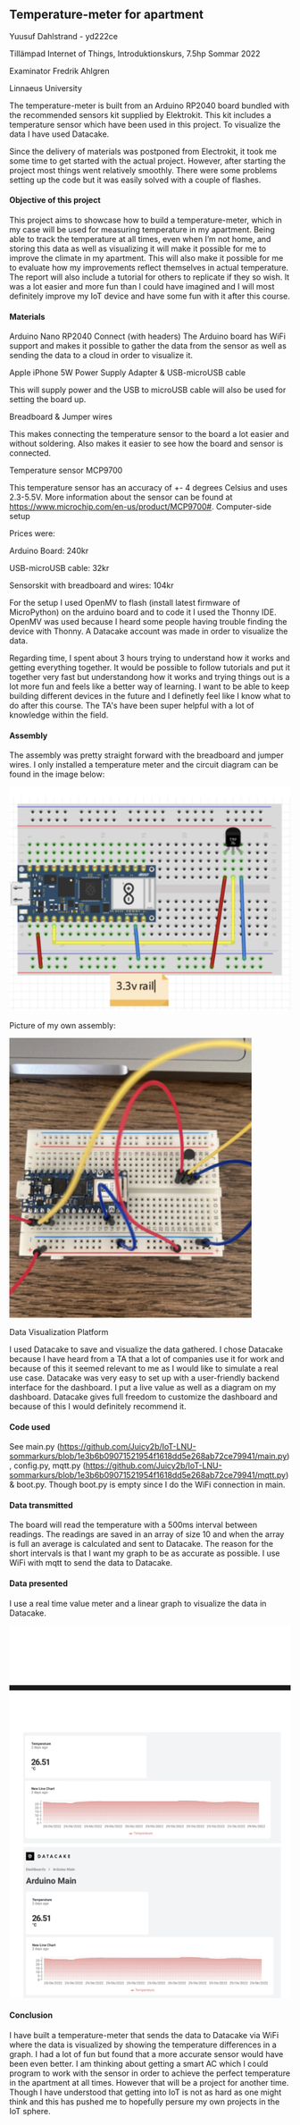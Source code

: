 ## Temperature-meter for apartment

Yuusuf Dahlstrand - yd222ce

Tillämpad Internet of Things, Introduktionskurs, 7.5hp Sommar 2022

Examinator Fredrik Ahlgren

Linnaeus University



The temperature-meter is built from an Arduino RP2040 board bundled with the recommended sensors kit supplied by Elektrokit. This kit includes a temperature sensor which have been used in this project. To visualize the data I have used Datacake.

Since the delivery of materials was postponed from Electrokit, it took me some time to get started with the actual project. However, after starting the project most things went relatively smoothly. There were some problems setting up the code but it was easily solved with a couple of flashes.

#### Objective of this project

This project aims to showcase how to build a temperature-meter, which in my case will be used for measuring temperature in my apartment. Being able to track the temperature at all times, even when I’m not home, and storing this data as well as visualizing it will make it possible for me to improve the climate in my apartment. This will also make it possible for me to evaluate how my improvements reflect themselves in actual temperature. The report will also include a tutorial for others to replicate if they so wish. It was a lot easier and more fun than I could have imagined and I will most definitely improve my IoT device and have some fun with it after this course.

#### Materials

Arduino Nano RP2040 Connect (with headers) 
The Arduino board has WiFi support and makes it possible to gather the data from the sensor as well as sending the data to a cloud in order to visualize it.

Apple iPhone 5W Power Supply Adapter & USB-microUSB cable 

This will supply power and the USB to microUSB cable will also be used for setting the board up.

Breadboard & Jumper wires

This makes connecting the temperature sensor to the board a lot easier and without soldering. Also makes it easier to see how the board and sensor is connected.

Temperature sensor MCP9700

This temperature sensor has an accuracy of +- 4 degrees Celsius and uses 2.3-5.5V.
More information about the sensor can be found at https://www.microchip.com/en-us/product/MCP9700#.
Computer-side setup


Prices were:

Arduino Board: 240kr

USB-microUSB cable: 32kr

Sensorskit with breadboard and wires: 104kr



For the setup I used OpenMV to flash (install latest firmware of MicroPython) on the arduino board and to code it I used the Thonny IDE. OpenMV was used because I heard some people having trouble finding the device with Thonny. A Datacake account was made in order to visualize the data.

Regarding time, I spent about 3 hours trying to understand how it works and getting everything together. It would be possible to follow tutorials and put it together very fast but understandong how it works and trying things out is a lot more fun and feels like a better way of learning. I want to be able to keep building different devices in the future and I definetly feel like I know what to do after this course. The TA's have been super helpful with a lot of knowledge within the field.

#### Assembly

The assembly was pretty straight forward with the breadboard and jumper wires. I only installed a temperature meter and the circuit diagram can be found in the image below:

![Assembly](AD07BA63-A2A5-48FC-B48A-01A0EF932D5E.jpeg)

Picture of my own assembly:

![My Setup](2422DD5F-AAEE-4BEE-A9C5-DD5712B41639.jpeg)

Data Visualization Platform

I used Datacake to save and visualize the data gathered. I chose Datacake because I have heard from a TA that a lot of companies use it for work and because of this it seemed relevant to me as I would like to simulate a real use case. Datacake was very easy to set up with a user-friendly backend interface for the dashboard. I put a live value as well as a diagram on my dashboard. Datacake gives full freedom to customize the dashboard and because of this I would definitely recommend it.

#### Code used

See main.py (https://github.com/Juicy2b/IoT-LNU-sommarkurs/blob/1e3b6b09071521954f1618dd5e268ab72ce79941/main.py), config.py, mqtt.py (https://github.com/Juicy2b/IoT-LNU-sommarkurs/blob/1e3b6b09071521954f1618dd5e268ab72ce79941/mqtt.py) & boot.py. Though boot.py is empty since I do the WiFi connection in main.

#### Data transmitted

The board will read the temperature with a 500ms interval between readings. The readings are saved in an array of size 10 and when the array is full an average is calculated and sent to Datacake. The reason for the short intervals is that I want my graph to be as accurate as possible. I use WiFi with mqtt to send the data to Datacake.

#### Data presented

I use a real time value meter and a linear graph to visualize the data in Datacake.

![Datacake](40CB9DBE-61C8-44BD-B36D-8917BEB0A98C.jpeg)


#### Conclusion

I have built a temperature-meter that sends the data to Datacake via WiFi where the data is visualized by showing the temperature differences in a graph. I had a lot of fun but found that a more accurate sensor would have been even better. I am thinking about getting a smart AC which I could program to work with the sensor in order to achieve the perfect temperature in the apartment at all times. However that will be a project for another time. Though I have understood that getting into IoT is not as hard as one might think and this has pushed me to hopefully persure my own projects in the IoT sphere.


